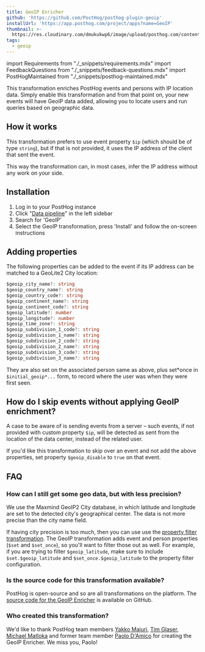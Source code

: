 ```yaml
---
title: GeoIP Enricher
github: 'https://github.com/PostHog/posthog-plugin-geoip'
installUrl: 'https://app.posthog.com/project/apps?name=GeoIP'
thumbnail: >-
  https://res.cloudinary.com/dmukukwp6/image/upload/posthog.com/contents/cdp/thumbnails/geoip.png
tags:
  - geoip
---
```


import Requirements from "./_snippets/requirements.mdx"
import FeedbackQuestions from "./_snippets/feedback-questions.mdx"
import PostHogMaintained from "./_snippets/posthog-maintained.mdx"

This transformation enriches PostHog events and persons with IP location data. Simply enable this transformation and from that point on, your new events will have GeoIP data added, allowing you to locate users and run queries based on geographic data.

## How it works

This transformation prefers to use event property `$ip` (which should be of type `string`), but if that is not provided, it uses the IP address of the client that sent the event.

This way the transformation can, in most cases, infer the IP address without any work on your side.

<Requirements />

## Installation

1. Log in to your PostHog instance
2. Click "[Data pipeline](https://us.posthog.com/apps)" in the left sidebar
3. Search for 'GeoIP'
4. Select the GeoIP transformation, press 'Install' and follow the on-screen instructions

## Adding properties

The following properties can be added to the event if its IP address can be matched to a GeoLite2 City location:

```ts
$geoip_city_name?: string
$geoip_country_name?: string
$geoip_country_code?: string
$geoip_continent_name?: string
$geoip_continent_code?: string
$geoip_latitude?: number
$geoip_longitude?: number
$geoip_time_zone?: string
$geoip_subdivision_1_code?: string
$geoip_subdivision_1_name?: string
$geoip_subdivision_2_code?: string
$geoip_subdivision_2_name?: string
$geoip_subdivision_3_code?: string
$geoip_subdivision_3_name?: string
```

They are also set on the associated person same as above, plus set*once in `$initial_geoip*...` form, to record where the user was when they were first seen.

## How do I skip events without applying GeoIP enrichment?

A case to be aware of is sending events from a server – such events, if not provided with custom property `$ip`, will be detected as sent from the location of the data center, instead of the related user.

If you'd like this transformation to skip over an event and not add the above properties,
set property `$geoip_disable` to `true` on that event.

## FAQ

### How can I still get some geo data, but with less precision?

We use the Maxmind GeoIP2 City database, in which latitude and longitude are set to the detected city's geographical center. The data is not more precise than the city name field.

If having city precision is too much, then you can use use the [property filter transformation](/docs/cdp/property-filter). The GeoIP transformation adds event and person properties (`$set` and `$set_once`), so you'll want to filter those out as well. For example, if you are trying to filter `$geoip_latitude`, make sure to include `$set.$geoip_latitude` and `$set_once.$geoip_latitude` to the property filter configuration.

### Is the source code for this transformation available?

PostHog is open-source and so are all transformations on the platform. The [source code for the GeoIP Enricher](https://github.com/PostHog/posthog-plugin-geoip) is available on GitHub.

### Who created this transformation?

We'd like to thank PostHog team members [Yakko Majuri](https://github.com/yakkomajuri), [Tim Glaser](https://github.com/timgl), [Michael Matloka](https://github.com/Twixes) and former team member [Paolo D'Amico](https://github.com/paolodamico) for creating the GeoIP Enricher. We miss you, Paolo!

<PostHogMaintained />

<FeedbackQuestions />
